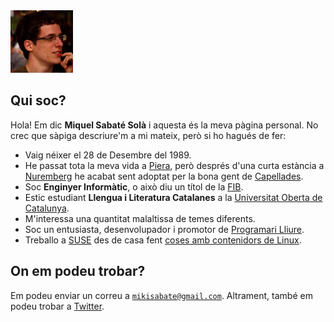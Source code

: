 <img src="/images/me.jpeg" alt="Miquel's picture" id="image-profile" title="It's-a Me, Miquel!" width="100" height="100">

## Qui soc?

Hola! Em dic **Miquel Sabaté Solà** i aquesta és la meva pàgina personal. No
crec que sàpiga descriure'm a mi mateix, però si ho hagués de fer:

- Vaig néixer el 28 de Desembre del 1989.
- He passat tota la meva vida a [Piera](https://ca.wikipedia.org/wiki/Piera),
  però després d'una curta estància a
  [Nuremberg](https://ca.wikipedia.org/wiki/Nuremberg) he acabat sent adoptat
  per la bona gent de [Capellades](https://ca.wikipedia.org/wiki/Capellades).
- Soc **Enginyer Informàtic**, o això diu un títol de la [FIB](http://www.fib.upc.edu).
- Estic estudiant **Llengua i Literatura Catalanes** a la [Universitat Oberta de
  Catalunya](http://www.uoc.edu/portal/ca/index.html).
- M'interessa una quantitat malaltissa de temes diferents.
- Soc un entusiasta, desenvolupador i promotor de [Programari
  Lliure](https://ca.wikipedia.org/wiki/Programari_lliure).
- Treballo a [SUSE](https://www.suse.com/) des de casa fent [coses amb
  contenidors de Linux](https://en.wikipedia.org/wiki/Linux_containers).

## On em podeu trobar?

<p>
Em podeu enviar un correu a
<a href="mailto:mikisabate@gmail.com" title="Enviar correu">
  <code>mikisabate@gmail.com</code></a>.
Altrament, també em podeu trobar a <a href="https://twitter.com/miquelssola"
title="@miquelssola">Twitter</a>.
</p>
